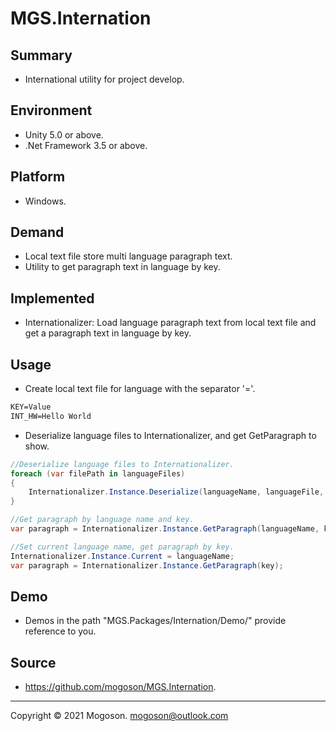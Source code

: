 # MGS.Internation

## Summary
- International utility for project develop.

## Environment
- Unity 5.0 or above.
- .Net Framework 3.5 or above.

## Platform
- Windows.

## Demand
- Local text file store multi language paragraph text.
- Utility to get paragraph text in language by key.

## Implemented
- Internationalizer: Load language paragraph text from local text file and get a paragraph text in language by key.

## Usage
- Create local text file for language with the separator '='.

```tex
KEY=Value
INT_HW=Hello World
```

- Deserialize language files to Internationalizer, and get GetParagraph to show.

```C#
//Deserialize language files to Internationalizer.
foreach (var filePath in languageFiles)
{
    Internationalizer.Instance.Deserialize(languageName, languageFile, Encoding.Default);
}

//Get paragraph by language name and key.
var paragraph = Internationalizer.Instance.GetParagraph(languageName, key);

//Set current language name, get paragraph by key.
Internationalizer.Instance.Current = languageName;
var paragraph = Internationalizer.Instance.GetParagraph(key);
```

## Demo
- Demos in the path "MGS.Packages/Internation/Demo/" provide reference to you.

## Source

- https://github.com/mogoson/MGS.Internation.

------

Copyright © 2021 Mogoson.	mogoson@outlook.com